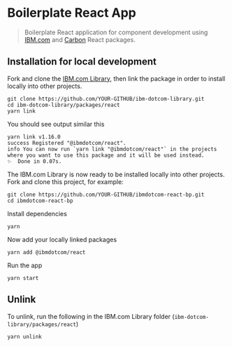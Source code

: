 # Boilerplate React App
> Boilerplate React application for component development using [IBM.com](https://github.com/carbon-design-system/ibm-dotcom-library/tree/master/packages/react) and [Carbon](https://github.com/carbon-design-system/carbon/tree/master/packages/react) React packages.

## Installation for local development

Fork and clone the [IBM.com Library](https://github.com/carbon-design-system/ibm-dotcom-library), then link the package in order to install locally into other projects.
```
git clone https://github.com/YOUR-GITHUB/ibm-dotcom-library.git
cd ibm-dotcom-library/packages/react
yarn link
```

You should see output similar this
```
yarn link v1.16.0
success Registered "@ibmdotcom/react".
info You can now run `yarn link "@ibmdotcom/react"` in the projects where you want to use this package and it will be used instead.
✨  Done in 0.07s.
```

The IBM.com Library is now ready to be installed locally into other projects. Fork and clone this project, for example:
```
git clone https://github.com/YOUR-GITHUB/ibmdotcom-react-bp.git
cd ibmdotcom-react-bp
```

Install dependencies
```
yarn
```

Now add your locally linked packages
```
yarn add @ibmdotcom/react
```

Run the app
```
yarn start
```

## Unlink
To unlink, run the following in the IBM.com Library folder (`ibm-dotcom-library/packages/react`)
```
yarn unlink
```
